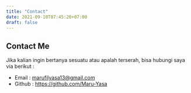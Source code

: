```yaml
---
title: "Contact"
date: 2021-09-10T07:45:20+07:00
draft: false
---
```


## __Contact Me__

Jika kalian ingin bertanya sesuatu atau apalah terserah, bisa hubungi saya via berikut :
* Email  : marufilyasa13@gmail.com
* Github : https://github.com/Maru-Yasa